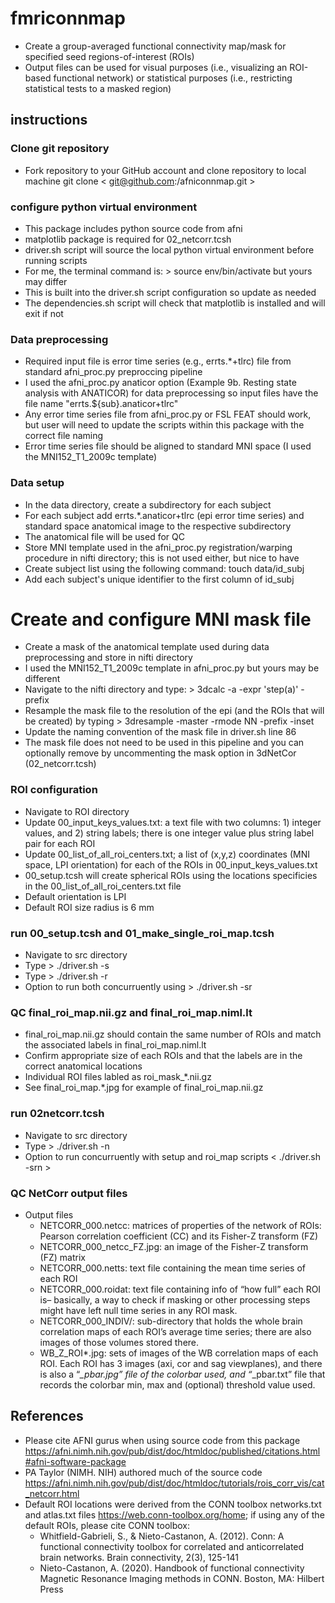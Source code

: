 # fmriconnmap
- Create a group-averaged functional connectivity map/mask for specified seed regions-of-interest (ROIs)
- Output files can be used for visual purposes (i.e., visualizing an ROI-based functional network) or statistical purposes (i.e., restricting statistical tests to a masked region)

## instructions
### Clone git repository 
- Fork repository to your GitHub account and clone repository to local machine git clone < git@github.com:<username>/afniconnmap.git >

### configure python virtual environment
- This package includes python source code from afni 
- matplotlib package is required for 02_netcorr.tcsh
- driver.sh script will source the local python virtual environment before running scripts
- For me, the terminal command is: > source env/bin/activate but yours may differ
- This is built into the driver.sh script configuration so update as needed
- The dependencies.sh script will check that matplotlib is installed and will exit if not

### Data preprocessing
- Required input file is error time series (e.g., errts.*+tlrc) file from standard afni_proc.py preproccing pipeline 
- I used the afni_proc.py anaticor option (Example 9b. Resting state analysis with ANATICOR) for data preprocessing so input files have the file name "errts.${sub}.anaticor+tlrc"
- Any error time series file from afni_proc.py or FSL FEAT should work, but user will need to update the scripts within this package with the correct file naming
- Error time series file should be aligned to standard MNI space (I used the MNI152_T1_2009c template)

### Data setup
- In the data directory, create a subdirectory for each subject 
- For each subject add errts.*.anaticor+tlrc (epi error time series) and standard space anatomical image to the respective subdirectory
- The anatomical file will be used for QC
- Store MNI template used in the afni_proc.py registration/warping procedure in nifti directory; this is not used either, but nice to have
- Create subject list using the following command: touch data/id_subj
- Add each subject's unique identifier to the first column of id_subj

# Create and configure MNI mask file
- Create a mask of the anatomical template used during data preprocessing and store in nifti directory
- I used the MNI152_T1_2009c template in afni_proc.py but yours may be different
- Navigate to the nifti directory and type: > 3dcalc -a <MNI template image> -expr 'step(a)' -prefix <mask file>
- Resample the mask file to the resolution of the epi (and the ROIs that will be created) by typing > 3dresample -master <epi file> -rmode NN -prefix <mask file resampled> -inset <mask file>
- Update the naming convention of the mask file in driver.sh line 86
- The mask file does not need to be used in this pipeline and you can optionally remove by uncommenting the mask option in 3dNetCor (02_netcorr.tcsh)

### ROI configuration
- Navigate to ROI directory
- Update 00_input_keys_values.txt: a text file with two columns: 1) integer values, and 2) string labels; there is one integer value plus string label pair for each ROI
- Update 00_list_of_all_roi_centers.txt; a list of (x,y,z) coordinates (MNI space, LPI orientation) for each of the ROIs in 00_input_keys_values.txt
- 00_setup.tcsh will create spherical ROIs using the locations specificies in the 00_list_of_all_roi_centers.txt file
- Default orientation is LPI
- Default ROI size radius is 6 mm

### run 00_setup.tcsh and 01_make_single_roi_map.tcsh
- Navigate to src directory
- Type > ./driver.sh -s 
- Type > ./driver.sh -r 
- Option to run both concurruently using > ./driver.sh -sr 

### QC final_roi_map.nii.gz and final_roi_map.niml.lt
- final_roi_map.nii.gz should contain the same number of ROIs and match the associated labels in final_roi_map.niml.lt
- Confirm appropriate size of each ROIs and that the labels are in the correct anatomical locations
- Individual ROI files labled as roi_mask_*.nii.gz
- See final_roi_map.*.jpg for example of final_roi_map.nii.gz

### run 02netcorr.tcsh 
- Navigate to src directory
- Type > ./driver.sh -n 
- Option to run concurruently with setup and roi_map scripts < ./driver.sh -srn >

### QC NetCorr output files
- Output files
    - NETCORR_000.netcc: matrices of properties of the network of ROIs: Pearson correlation coefficient (CC) and its Fisher-Z transform (FZ)
    - NETCORR_000_netcc_FZ.jpg: an image of the Fisher-Z transform (FZ) matrix
    - NETCORR_000.netts: text file containing the mean time series of each ROI
    - NETCORR_000.roidat: text file containing info of “how full” each ROI is– basically, a way to check if masking or other processing steps might have left null time series in any ROI mask.
    - NETCORR_000_INDIV/: sub-directory that holds the whole brain correlation maps of each ROI’s average time series; there are also images of those volumes stored there.
    - WB_Z_ROI*.jpg: sets of images of the WB correlation maps of each ROI. Each ROI has 3 images (axi, cor and sag viewplanes), and there is also a “*_pbar.jpg” file of the colorbar used, and “*_pbar.txt” file that records the colorbar min, max and (optional) threshold value used.





## References
- Please cite AFNI gurus when using source code from this package <https://afni.nimh.nih.gov/pub/dist/doc/htmldoc/published/citations.html#afni-software-package>
- PA Taylor (NIMH. NIH) authored much of the source code <https://afni.nimh.nih.gov/pub/dist/doc/htmldoc/tutorials/rois_corr_vis/cat_netcorr.html>
- Default ROI locations were derived from the CONN toolbox networks.txt and atlas.txt files <https://web.conn-toolbox.org/home>; if using any of the default ROIs, please cite CONN toolbox: 
    - Whitfield-Gabrieli, S., & Nieto-Castanon, A. (2012). Conn: A functional connectivity toolbox for correlated and anticorrelated brain networks. Brain connectivity, 2(3), 125-141
    - Nieto-Castanon, A. (2020). Handbook of functional connectivity Magnetic Resonance Imaging methods in CONN. Boston, MA: Hilbert Press

